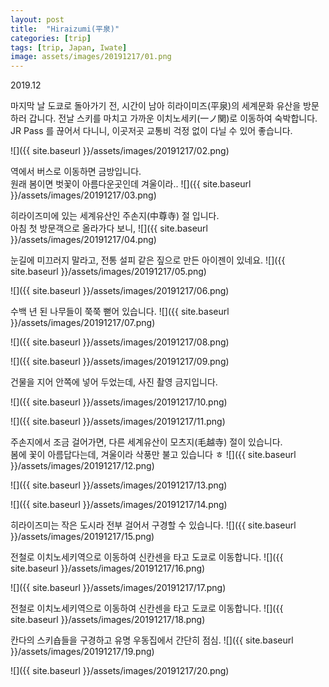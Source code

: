 ```yaml
---
layout: post
title:  "Hiraizumi(平泉)"
categories: [trip]
tags: [trip, Japan, Iwate]
image: assets/images/20191217/01.png
---
```


2019.12

마지막 날 도쿄로 돌아가기 전, 시간이 남아 히라이미즈(平泉)의 세계문화 유산을 방문하러 갑니다.
전날 스키를 마치고 가까운 이치노세키(一ノ関)로 이동하여 숙박합니다.   
JR Pass 를 끊어서 다니니, 이곳저곳 교통비 걱정 없이 다닐 수 있어 좋습니다.

![]({{ site.baseurl }}/assets/images/20191217/02.png)

역에서 버스로 이동하면 금방입니다.  
원래 봄이면 벗꽃이 아름다운곳인데 겨울이라..
![]({{ site.baseurl }}/assets/images/20191217/03.png)

히라이즈미에 있는 세계유산인 주손지(中尊寺) 절 입니다.  
아침 첫 방문객으로 올라가다 보니,
![]({{ site.baseurl }}/assets/images/20191217/04.png)

눈길에 미끄러지 말라고, 전통 설피 같은 짚으로 만든 아이젠이 있네요.
![]({{ site.baseurl }}/assets/images/20191217/05.png)

![]({{ site.baseurl }}/assets/images/20191217/06.png)

수백 년 된 나무들이 쭉쭉 뻗어 있습니다.
![]({{ site.baseurl }}/assets/images/20191217/07.png)

![]({{ site.baseurl }}/assets/images/20191217/08.png)

![]({{ site.baseurl }}/assets/images/20191217/09.png)

건물을 지어 안쪽에 넣어 두었는데, 사진 촬영 금지입니다.

![]({{ site.baseurl }}/assets/images/20191217/10.png)

![]({{ site.baseurl }}/assets/images/20191217/11.png)


주손지에서 조금 걸어가면, 다른 세계유산이 모츠지(毛越寺) 절이 있습니다.   
봄에 꽃이 아름답다는데, 겨울이라 삭풍만 불고 있습니다 ㅎ
![]({{ site.baseurl }}/assets/images/20191217/12.png)

![]({{ site.baseurl }}/assets/images/20191217/13.png)

![]({{ site.baseurl }}/assets/images/20191217/14.png)

히라이즈미는 작은 도시라 전부 걸어서 구경할 수 있습니다.
![]({{ site.baseurl }}/assets/images/20191217/15.png)

전철로 이치노세키역으로 이동하여 신칸센을 타고 도쿄로 이동합니다.
![]({{ site.baseurl }}/assets/images/20191217/16.png)

![]({{ site.baseurl }}/assets/images/20191217/17.png)

전철로 이치노세키역으로 이동하여 신칸센을 타고 도쿄로 이동합니다.
![]({{ site.baseurl }}/assets/images/20191217/18.png)


칸다의 스키숍들을 구경하고 유명 우동집에서 간단히 점심.
![]({{ site.baseurl }}/assets/images/20191217/19.png)

![]({{ site.baseurl }}/assets/images/20191217/20.png)







